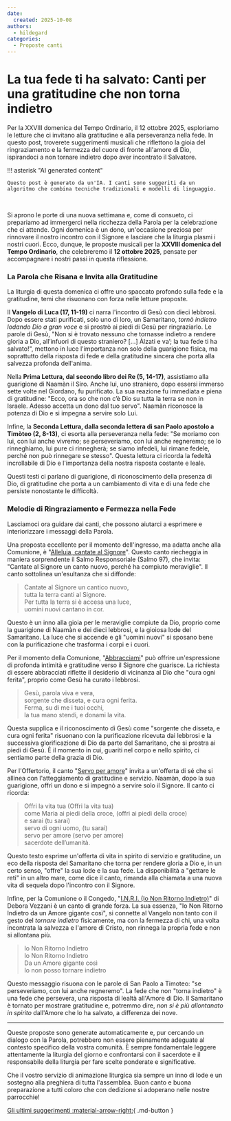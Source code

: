 ```yaml
---
date:
  created: 2025-10-08
authors:
  - hildegard
categories:
  - Proposte canti
---
```


# La tua fede ti ha salvato: Canti per una gratitudine che non torna indietro

Per la XXVIII domenica del Tempo Ordinario, il 12 ottobre 2025, esploriamo le letture che ci invitano alla gratitudine e alla perseveranza nella fede. In questo post, troverete suggerimenti musicali che riflettono la gioia del ringraziamento e la fermezza del cuore di fronte all'amore di Dio, ispirandoci a non tornare indietro dopo aver incontrato il Salvatore.
<!-- more -->

!!! asterisk "AI generated content"

    Questo post è generato da un'IA. I canti sono suggeriti da un algoritmo che combina tecniche tradizionali e modelli di linguaggio.

<br>

Si aprono le porte di una nuova settimana e, come di consueto, ci prepariamo ad immergerci nella ricchezza della Parola per la celebrazione che ci attende. Ogni domenica è un dono, un'occasione preziosa per rinnovare il nostro incontro con il Signore e lasciare che la liturgia plasmi i nostri cuori. Ecco, dunque, le proposte musicali per la **XXVIII domenica del Tempo Ordinario**, che celebreremo il **12 ottobre 2025**, pensate per accompagnare i nostri passi in questa riflessione.

### La Parola che Risana e Invita alla Gratitudine

La liturgia di questa domenica ci offre uno spaccato profondo sulla fede e la gratitudine, temi che risuonano con forza nelle letture proposte.

Il **Vangelo di Luca (17, 11-19)** ci narra l'incontro di Gesù con dieci lebbrosi. Dopo essere stati purificati, solo uno di loro, un Samaritano, *tornò indietro lodando Dio a gran voce* e si prostrò ai piedi di Gesù per ringraziarlo. Le parole di Gesù, "Non si è trovato nessuno che tornasse indietro a rendere gloria a Dio, all’infuori di questo straniero? [...] Àlzati e va’; la tua fede ti ha salvato!", mettono in luce l'importanza non solo della guarigione fisica, ma soprattutto della risposta di fede e della gratitudine sincera che porta alla salvezza profonda dell'anima.

Nella **Prima Lettura, dal secondo libro dei Re (5, 14-17)**, assistiamo alla guarigione di Naamàn il Siro. Anche lui, uno straniero, dopo essersi immerso sette volte nel Giordano, fu purificato. La sua reazione fu immediata e piena di gratitudine: "Ecco, ora so che non c’è Dio su tutta la terra se non in Israele. Adesso accetta un dono dal tuo servo". Naamàn riconosce la potenza di Dio e si impegna a servire solo Lui.

Infine, la **Seconda Lettura, dalla seconda lettera di san Paolo apostolo a Timòteo (2, 8-13)**, ci esorta alla perseveranza nella fede: "Se moriamo con lui, con lui anche vivremo; se perseveriamo, con lui anche regneremo; se lo rinneghiamo, lui pure ci rinnegherà; se siamo infedeli, lui rimane fedele, perché non può rinnegare se stesso". Questa lettura ci ricorda la fedeltà incrollabile di Dio e l'importanza della nostra risposta costante e leale.

Questi testi ci parlano di guarigione, di riconoscimento della presenza di Dio, di gratitudine che porta a un cambiamento di vita e di una fede che persiste nonostante le difficoltà.

### Melodie di Ringraziamento e Fermezza nella Fede

Lasciamoci ora guidare dai canti, che possono aiutarci a esprimere e interiorizzare i messaggi della Parola.

Una proposta eccellente per il momento dell'ingresso, ma adatta anche alla Comunione, è "[Alleluia, cantate al Signore](https://www.librettocanti.it/canto/alleluia-cantate-al-signore-27)". Questo canto riecheggia in maniera sorprendente il Salmo Responsoriale (Salmo 97), che invita: "Cantate al Signore un canto nuovo, perché ha compiuto meraviglie". Il canto sottolinea un'esultanza che si diffonde:
> Cantate al Signore un cantico nuovo,<br>
> tutta la terra canti al Signore.<br>
> Per tutta la terra si è accesa una luce,<br>
> uomini nuovi cantano in cor.

Questo è un inno alla gioia per le meraviglie compiute da Dio, proprio come la guarigione di Naamàn e dei dieci lebbrosi, e la gioiosa lode del Samaritano. La luce che si accende e gli "uomini nuovi" si sposano bene con la purificazione che trasforma i corpi e i cuori.

Per il momento della Comunione, "[Abbracciami](https://www.librettocanti.it/canto/abbracciami-1352)" può offrire un'espressione di profonda intimità e gratitudine verso il Signore che guarisce. La richiesta di essere abbracciati riflette il desiderio di vicinanza al Dio che "cura ogni ferita", proprio come Gesù ha curato i lebbrosi.
> Gesù, parola viva e vera,<br>
> sorgente che disseta, e cura ogni ferita.<br>
> Ferma, su di me i tuoi occhi,<br>
> la tua mano stendi, e donami la vita.

Questa supplica e il riconoscimento di Gesù come "sorgente che disseta, e cura ogni ferita" risuonano con la purificazione ricevuta dai lebbrosi e la successiva glorificazione di Dio da parte del Samaritano, che si prostra ai piedi di Gesù. È il momento in cui, guariti nel corpo e nello spirito, ci sentiamo parte della grazia di Dio.

Per l'Offertorio, il canto "[Servo per amore](https://www.librettocanti.it/canto/servo-per-amore-423)" invita a un'offerta di sé che si allinea con l'atteggiamento di gratitudine e servizio. Naamàn, dopo la sua guarigione, offrì un dono e si impegnò a servire solo il Signore. Il canto ci ricorda:
> Offri la vita tua (Offri la vita tua)<br>
> come Maria ai piedi della croce, (offri ai piedi della croce)<br>
> e sarai (tu sarai)<br>
> servo di ogni uomo, (tu sarai)<br>
> servo per amore (servo per amore)<br>
> sacerdote dell’umanità.

Questo testo esprime un'offerta di vita in spirito di servizio e gratitudine, un eco della risposta del Samaritano che torna per rendere gloria a Dio e, in un certo senso, "offre" la sua lode e la sua fede. La disponibilità a "gettare le reti" in un altro mare, come dice il canto, rimanda alla chiamata a una nuova vita di sequela dopo l'incontro con il Signore.

Infine, per la Comunione o il Congedo, "[I.N.R.I. (Io Non Ritorno Indietro)](https://www.librettocanti.it/canto/i-n-r-i-io-non-ritorno-indietro-3002)" di Debora Vezzani è un canto di grande forza. La sua essenza, "Io Non Ritorno Indietro da un Amore gigante così", si connette al Vangelo non tanto con il gesto del *tornare indietro* fisicamente, ma con la fermezza di chi, una volta incontrata la salvezza e l'amore di Cristo, non rinnega la propria fede e non si allontana più.
> Io Non Ritorno Indietro<br>
> Io Non Ritorno Indietro<br>
> Da un Amore gigante così<br>
> Io non posso tornare indietro

Questo messaggio risuona con le parole di San Paolo a Timoteo: "se perseveriamo, con lui anche regneremo". La fede che non "torna indietro" è una fede che persevera, una risposta di lealtà all'Amore di Dio. Il Samaritano è tornato per mostrare gratitudine e, potremmo dire, *non si è più allontanato in spirito* dall'Amore che lo ha salvato, a differenza dei nove.

---

Queste proposte sono generate automaticamente e, pur cercando un dialogo con la Parola, potrebbero non essere pienamente adeguate al contesto specifico della vostra comunità. È sempre fondamentale leggere attentamente la liturgia del giorno e confrontarsi con il sacerdote e il responsabile della liturgia per fare scelte ponderate e significative.

Che il vostro servizio di animazione liturgica sia sempre un inno di lode e un sostegno alla preghiera di tutta l'assemblea. Buon canto e buona preparazione a tutti coloro che con dedizione si adoperano nelle nostre parrocchie!

[Gli ultimi suggerimenti :material-arrow-right:](https://hildegard.it){ .md-button }
